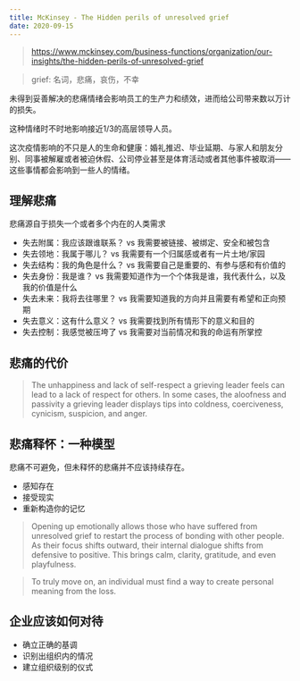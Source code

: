 ```yaml
---
title: McKinsey - The Hidden perils of unresolved grief
date: 2020-09-15
---
```


> https://www.mckinsey.com/business-functions/organization/our-insights/the-hidden-perils-of-unresolved-grief

> grief: 名词，悲痛，哀伤，不幸

未得到妥善解决的悲痛情绪会影响员工的生产力和绩效，进而给公司带来数以万计的损失。

这种情绪时不时地影响接近1/3的高层领导人员。

这次疫情影响的不只是人的生命和健康：婚礼推迟、毕业延期、与家人和朋友分别、同事被解雇或者被迫休假、公司停业甚至是体育活动或者其他事件被取消——这些事情都会影响到一些人的情绪。

## 理解悲痛

悲痛源自于损失一个或者多个内在的人类需求

- 失去附属：我应该跟谁联系？ vs 我需要被链接、被绑定、安全和被包含
- 失去领地：我属于哪儿？ vs 我需要有一个归属感或者有一片土地/家园
- 失去结构：我的角色是什么？ vs 我需要自己是重要的、有参与感和有价值的
- 失去身份：我是谁？ vs 我需要知道作为一个个体我是谁，我代表什么，以及我的价值是什么
- 失去未来：我将去往哪里？ vs 我需要知道我的方向并且需要有希望和正向预期
- 失去意义：这有什么意义？ vs 我需要找到所有情形下的意义和目的
- 失去控制：我感觉被压垮了 vs 我需要对当前情况和我的命运有所掌控

## 悲痛的代价

> The unhappiness and lack of self-respect a grieving leader feels can lead to a lack of respect for others. In some cases, the aloofness and passivity a grieving leader displays tips into coldness, coerciveness, cynicism, suspicion, and anger.

## 悲痛释怀：一种模型

悲痛不可避免，但未释怀的悲痛并不应该持续存在。

- 感知存在
- 接受现实
- 重新构造你的记忆

> Opening up emotionally allows those who have suffered from unresolved grief to restart the process of bonding with other people. As their focus shifts outward, their internal dialogue shifts from defensive to positive. This brings calm, clarity, gratitude, and even playfulness.

> To truly move on, an individual must find a way to create personal meaning from the loss.

## 企业应该如何对待

- 确立正确的基调
- 识别出组织内的情况
- 建立组织级别的仪式

